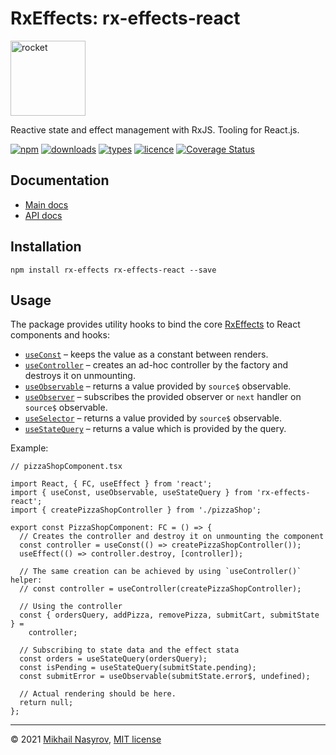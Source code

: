 # RxEffects: rx-effects-react

<img alt="rocket" src="https://raw.githubusercontent.com/mnasyrov/rx-effects/main/rocket.svg" width="120" />

Reactive state and effect management with RxJS. Tooling for React.js.

[![npm](https://img.shields.io/npm/v/rx-effects-react.svg)](https://www.npmjs.com/package/rx-effects-react)
[![downloads](https://img.shields.io/npm/dt/rx-effects-react.svg)](https://www.npmjs.com/package/rx-effects-react)
[![types](https://img.shields.io/npm/types/rx-effects-react.svg)](https://www.npmjs.com/package/rx-effects-react)
[![licence](https://img.shields.io/github/license/mnasyrov/rx-effects.svg)](https://github.com/mnasyrov/rx-effects/blob/master/LICENSE)
[![Coverage Status](https://coveralls.io/repos/github/mnasyrov/rx-effects/badge.svg?branch=main)](https://coveralls.io/github/mnasyrov/rx-effects?branch=main)

## Documentation

- [Main docs](https://github.com/mnasyrov/rx-effects#readme)
- [API docs](docs/README.md)

## Installation

```
npm install rx-effects rx-effects-react --save
```

## Usage

The package provides utility hooks to bind the core [RxEffects][rx-effects/docs]
to React components and hooks:

- [`useConst`](docs/README.md#useconst) – keeps the value as a constant between renders.
- [`useController`](docs/README.md#usecontroller) – creates an ad-hoc controller by the factory and destroys it on unmounting.
- [`useObservable`](docs/README.md#useobservable) – returns a value provided by `source$` observable.
- [`useObserver`](docs/README.md#useobserver) – subscribes the provided observer or `next` handler on `source$` observable.
- [`useSelector`](docs/README.md#useselector) – returns a value provided by `source$` observable.
- [`useStateQuery`](docs/README.md#usestatequery) – returns a value which is provided by the query.

Example:

```tsx
// pizzaShopComponent.tsx

import React, { FC, useEffect } from 'react';
import { useConst, useObservable, useStateQuery } from 'rx-effects-react';
import { createPizzaShopController } from './pizzaShop';

export const PizzaShopComponent: FC = () => {
  // Creates the controller and destroy it on unmounting the component
  const controller = useConst(() => createPizzaShopController());
  useEffect(() => controller.destroy, [controller]);

  // The same creation can be achieved by using `useController()` helper:
  // const controller = useController(createPizzaShopController);

  // Using the controller
  const { ordersQuery, addPizza, removePizza, submitCart, submitState } =
    controller;

  // Subscribing to state data and the effect stata
  const orders = useStateQuery(ordersQuery);
  const isPending = useStateQuery(submitState.pending);
  const submitError = useObservable(submitState.error$, undefined);

  // Actual rendering should be here.
  return null;
};
```

---

[rx-effects/docs]: https://github.com/mnasyrov/rx-effects/blob/main/packages/rx-effects/README.md

&copy; 2021 [Mikhail Nasyrov](https://github.com/mnasyrov), [MIT license](./LICENSE)
